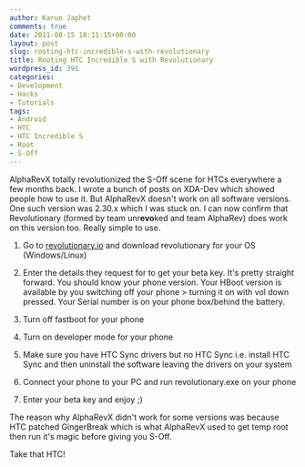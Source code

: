 ```yaml
---
author: Karun Japhet
comments: true
date: 2011-08-15 18:11:15+00:00
layout: post
slug: rooting-htc-incredible-s-with-revolutionary
title: Rooting HTC Incredible S with Revolutionary
wordpress_id: 391
categories:
- Development
- Hacks
- Tutorials
tags:
- Android
- HTC
- HTC Incredible S
- Root
- S-Off
---
```


AlphaRevX totally revolutionized the S-Off scene for HTCs everywhere a few months back. I wrote a bunch of posts on XDA-Dev which showed people how to use it. But AlphaRevX doesn't work on all software versions. One such version was 2.30.x which I was stuck on. I can now confirm that Revolutionary (formed by team unr**evo**ked and team AlphaRev) does work on this version too. Really simple to use.






  1. Go to [revolutionary.io](http://revolutionary.io/) and download revolutionary for your OS (Windows/Linux)


  2. Enter the details they request for to get your beta key. It's pretty straight forward. You should know your phone version. Your HBoot version is available by you switching off your phone > turning it on with vol down pressed. Your Serial number is on your phone box/behind the battery.


  3. Turn off fastboot for your phone


  4. Turn on developer mode for your phone


  5. Make sure you have HTC Sync drivers but no HTC Sync i.e. install HTC Sync and then uninstall the software leaving the drivers on your system


  6. Connect your phone to your PC and run revolutionary.exe on your phone


  7. Enter your beta key and enjoy ;)




The reason why AlphaRevX didn't work for some versions was because HTC patched GingerBreak which is what AlphaRevX used to get temp root then run it's magic before giving you S-Off.




Take that HTC!



